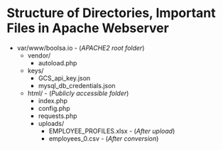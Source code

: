 # Structure of Directories, Important Files in Apache Webserver

- var/www/boolsa.io  -  (*APACHE2 root folder*)
  - vendor/
    - autoload.php
  - keys/
    - GCS_api_key.json
    - mysql_db_credentials.json
  - html/       -  (*Publicly accessible folder*)
    - index.php
    - config.php
    - requests.php
    - uploads/
      - EMPLOYEE_PROFILES.xlsx -  (*After upload*)
      - employees_0.csv   - (*After conversion*)
